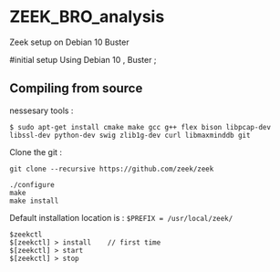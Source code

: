 # ZEEK_BRO_analysis
Zeek setup on Debian 10 Buster

#initial setup
Using Debian 10 , Buster ;

## Compiling from source 
 [link to follw ]: (https://docs.zeek.org/en/current/install/install.html)
 
 nessesary tools :
 
 `$ sudo apt-get install cmake make gcc g++ flex bison libpcap-dev libssl-dev python-dev swig zlib1g-dev curl libmaxminddb git `

Clone the git :

`git clone --recursive https://github.com/zeek/zeek`

```
./configure
make
make install
```

Default installation location is : `$PREFIX = /usr/local/zeek/`
 
 ``` 
 $zeekctl
 $[zeekctl] > install    // first time
 $[zeekctl] > start
 $[zeekctl] > stop
 ```


